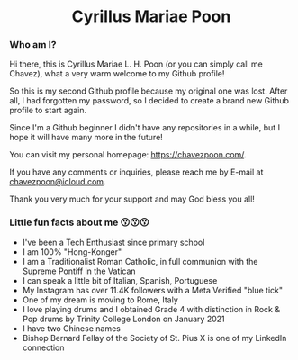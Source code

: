 <h1 align="center">Cyrillus Mariae Poon</h1>

<h3>Who am I?</h3>

Hi there, this is Cyrillus Mariae L. H. Poon (or you can simply call me Chavez), what a very warm welcome to my Github profile!

So this is my second Github profile because my original one was lost. After all, I had forgotten my password, so I decided to create a brand new Github profile to start again.

Since I'm a Github beginner I didn't have any repositories in a while, but I hope it will have many more in the future!

You can visit my personal homepage: https://chavezpoon.com/.

If you have any comments or inquiries, please reach me by E-mail at chavezpoon@icloud.com.

Thank you very much for your support and may God bless you all!

<h3>Little fun facts about me 😗😗😗</h3>

- I've been a Tech Enthusiast since primary school
- I am 100% "Hong-Konger"
- I am a Traditionalist Roman Catholic, in full communion with the Supreme Pontiff in the Vatican
- I can speak a little bit of Italian, Spanish, Portuguese
- My Instagram has over 11.4K followers with a Meta Verified "blue tick"
- One of my dream is moving to Rome, Italy
- I love playing drums and I obtained Grade 4 with distinction in Rock & Pop drums by Trinity College London on January 2021
- I have two Chinese names
- Bishop Bernard Fellay of the Society of St. Pius X is one of my LinkedIn connection

